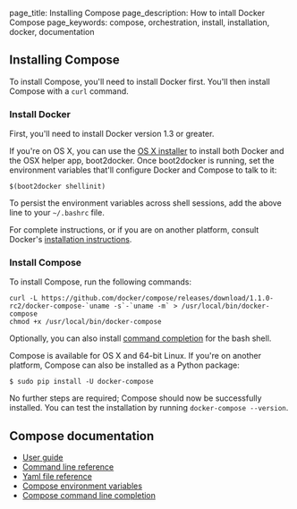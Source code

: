 page_title: Installing Compose
page_description: How to intall Docker Compose
page_keywords: compose, orchestration, install, installation, docker, documentation


## Installing Compose

To install Compose, you'll need to install Docker first. You'll then install
Compose with a `curl` command. 

### Install Docker

First, you'll need to install Docker version 1.3 or greater.

If you're on OS X, you can use the
[OS X installer](https://docs.docker.com/installation/mac/) to install both
Docker and the OSX helper app, boot2docker. Once boot2docker is running, set the
environment variables that'll configure Docker and Compose to talk to it:

    $(boot2docker shellinit)

To persist the environment variables across shell sessions, add the above line
to your `~/.bashrc` file.

For complete instructions, or if you are on another platform, consult Docker's
[installation instructions](https://docs.docker.com/installation/).

### Install Compose

To install Compose, run the following commands:

    curl -L https://github.com/docker/compose/releases/download/1.1.0-rc2/docker-compose-`uname -s`-`uname -m` > /usr/local/bin/docker-compose
    chmod +x /usr/local/bin/docker-compose

Optionally, you can also install [command completion](completion.md) for the
bash shell.

Compose is available for OS X and 64-bit Linux. If you're on another platform,
Compose can also be installed as a Python package:

    $ sudo pip install -U docker-compose

No further steps are required; Compose should now be successfully  installed.
You can test the installation by running `docker-compose --version`.

## Compose documentation

- [User guide](index.md)
- [Command line reference](cli.md)
- [Yaml file reference](yml.md)
- [Compose environment variables](env.md)
- [Compose command line completion](completion.md)
